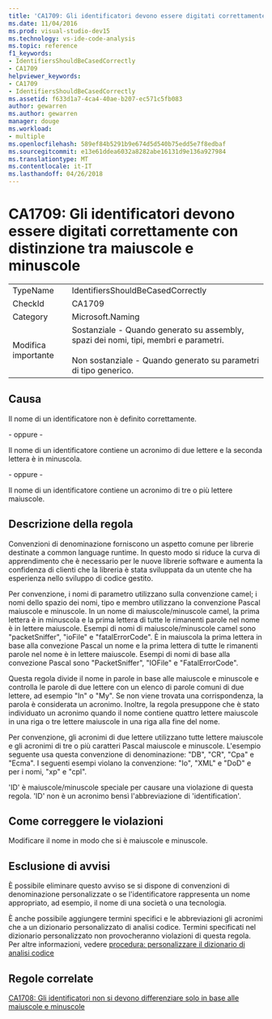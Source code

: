 ```yaml
---
title: 'CA1709: Gli identificatori devono essere digitati correttamente con distinzione tra maiuscole e minuscole'
ms.date: 11/04/2016
ms.prod: visual-studio-dev15
ms.technology: vs-ide-code-analysis
ms.topic: reference
f1_keywords:
- IdentifiersShouldBeCasedCorrectly
- CA1709
helpviewer_keywords:
- CA1709
- IdentifiersShouldBeCasedCorrectly
ms.assetid: f633d1a7-4ca4-40ae-b207-ec571c5fb083
author: gewarren
ms.author: gewarren
manager: douge
ms.workload:
- multiple
ms.openlocfilehash: 589ef84b5291b9e674d5d540b75edd5e7f8edbaf
ms.sourcegitcommit: e13e61ddea6032a8282abe16131d9e136a927984
ms.translationtype: MT
ms.contentlocale: it-IT
ms.lasthandoff: 04/26/2018
---
```

# <a name="ca1709-identifiers-should-be-cased-correctly"></a>CA1709: Gli identificatori devono essere digitati correttamente con distinzione tra maiuscole e minuscole
|||
|-|-|
|TypeName|IdentifiersShouldBeCasedCorrectly|
|CheckId|CA1709|
|Category|Microsoft.Naming|
|Modifica importante|Sostanziale - Quando generato su assembly, spazi dei nomi, tipi, membri e parametri.<br /><br /> Non sostanziale - Quando generato su parametri di tipo generico.|

## <a name="cause"></a>Causa
 Il nome di un identificatore non è definito correttamente.

 \- oppure -

 Il nome di un identificatore contiene un acronimo di due lettere e la seconda lettera è in minuscola.

 \- oppure -

 Il nome di un identificatore contiene un acronimo di tre o più lettere maiuscole.

## <a name="rule-description"></a>Descrizione della regola
 Convenzioni di denominazione forniscono un aspetto comune per librerie destinate a common language runtime. In questo modo si riduce la curva di apprendimento che è necessario per le nuove librerie software e aumenta la confidenza di clienti che la libreria è stata sviluppata da un utente che ha esperienza nello sviluppo di codice gestito.

 Per convenzione, i nomi di parametro utilizzano sulla convenzione camel; i nomi dello spazio dei nomi, tipo e membro utilizzano la convenzione Pascal maiuscole e minuscole. In un nome di maiuscole/minuscole camel, la prima lettera è in minuscola e la prima lettera di tutte le rimanenti parole nel nome è in lettere maiuscole. Esempi di nomi di maiuscole/minuscole camel sono "packetSniffer", "ioFile" e "fatalErrorCode". È in maiuscola la prima lettera in base alla convezione Pascal un nome e la prima lettera di tutte le rimanenti parole nel nome è in lettere maiuscole. Esempi di nomi di base alla convezione Pascal sono "PacketSniffer", "IOFile" e "FatalErrorCode".

 Questa regola divide il nome in parole in base alle maiuscole e minuscole e controlla le parole di due lettere con un elenco di parole comuni di due lettere, ad esempio "In" o "My". Se non viene trovata una corrispondenza, la parola è considerata un acronimo. Inoltre, la regola presuppone che è stato individuato un acronimo quando il nome contiene quattro lettere maiuscole in una riga o tre lettere maiuscole in una riga alla fine del nome.

 Per convenzione, gli acronimi di due lettere utilizzano tutte lettere maiuscole e gli acronimi di tre o più caratteri Pascal maiuscole e minuscole. L'esempio seguente usa questa convenzione di denominazione: "DB", "CR", "Cpa" e "Ecma". I seguenti esempi violano la convenzione: "Io", "XML" e "DoD" e per i nomi, "xp" e "cpl".

 'ID' è maiuscole/minuscole speciale per causare una violazione di questa regola. 'ID' non è un acronimo bensì l'abbreviazione di 'identification'.

## <a name="how-to-fix-violations"></a>Come correggere le violazioni
 Modificare il nome in modo che si è maiuscole e minuscole.

## <a name="when-to-suppress-warnings"></a>Esclusione di avvisi
 È possibile eliminare questo avviso se si dispone di convenzioni di denominazione personalizzate o se l'identificatore rappresenta un nome appropriato, ad esempio, il nome di una società o una tecnologia.

 È anche possibile aggiungere termini specifici e le abbreviazioni gli acronimi che a un dizionario personalizzato di analisi codice. Termini specificati nel dizionario personalizzato non provocheranno violazioni di questa regola. Per altre informazioni, vedere [procedura: personalizzare il dizionario di analisi codice](../code-quality/how-to-customize-the-code-analysis-dictionary.md)

## <a name="related-rules"></a>Regole correlate
 [CA1708: Gli identificatori non si devono differenziare solo in base alle maiuscole e minuscole](../code-quality/ca1708-identifiers-should-differ-by-more-than-case.md)